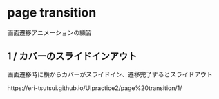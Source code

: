 <h1>page transition</h1>
画面遷移アニメーションの練習

<h2>1 / カバーのスライドインアウト</h2>
<p>画面遷移時に横からカバーがスライドイン、遷移完了するとスライドアウト</p>
<p>https://eri-tsutsui.github.io/UIpractice2/page%20transition/1/</p>

